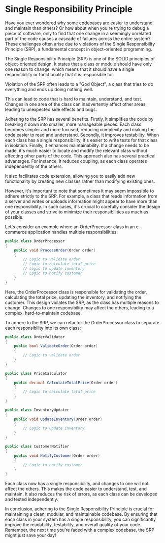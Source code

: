 # Single Responsibility Principle

Have you ever wondered why some codebases are easier to understand and maintain than others? Or how about when you're trying to debug a piece of software, only to find that one change in a seemingly unrelated part of the code causes a cascade of failures across the entire system? These challenges often arise due to violations of the Single Responsibility Principle (SRP), a fundamental concept in object-oriented programming.

The Single Responsibility Principle (SRP) is one of the SOLID principles of object-oriented design. It states that a class or module should have only one reason to change, which means that it should have a single responsibility or functionality that it is responsible for.

Violation of the SRP often leads to a "God Object", a class that tries to do everything and ends up doing nothing well. 

This can lead to code that is hard to maintain, understand, and test. Changes in one area of the class can inadvertently affect other areas, leading to unexpected side effects and bugs.

Adhering to the SRP has several benefits. Firstly, it simplifies the code by breaking it down into smaller, more manageable pieces.
Each class becomes simpler and more focused, reducing complexity and making the code easier to read and understand. Secondly, it improves testability.
 When each class has a single responsibility, it's easier to write tests for that class in isolation. Finally, it enhances maintainability.
If a change needs to be made, it's much easier to locate and modify the relevant class without affecting other parts of the code.
This approach also has several practical advantages. For instance, it reduces coupling, as each class operates independently of the others.


 It also facilitates code extension, allowing you to easily add new functionality by creating new classes rather than modifying existing ones.

However, it's important to note that sometimes it may seem impossible to adhere strictly to the SRP.
For example, a class that reads information from a server and writes or uploads information might appear to have more than one responsibility.
In such cases, it's crucial to carefully consider the design of your classes and strive to minimize their responsibilities as much as possible.

Let's consider an example where an OrderProcessor class in an e-commerce application handles multiple responsibilities:

```csharp
public class OrderProcessor
{
    public void ProcessOrder(Order order)
    {
        // Logic to validate order
        // Logic to calculate total price
        // Logic to update inventory
        // Logic to notify customer
    }
}
```

Here, the OrderProcessor class is responsible for validating the order, calculating the total price, updating the inventory, and notifying the customer. 
This design violates the SRP, as the class has multiple reasons to change. 
Changes to one responsibility may affect the others, leading to a complex, hard-to-maintain codebase.

To adhere to the SRP, we can refactor the OrderProcessor class to separate each responsibility into its own class:
```csharp
public class OrderValidator
{
    public bool ValidateOrder(Order order)
    {
        // Logic to validate order
    }
}

public class PriceCalculator
{
    public decimal CalculateTotalPrice(Order order)
    {
        // Logic to calculate total price
    }
}

public class InventoryUpdater
{
    public void UpdateInventory(Order order)
    {
        // Logic to update inventory
    }
}

public class CustomerNotifier
{
    public void NotifyCustomer(Order order)
    {
        // Logic to notify customer
    }
}

```

Each class now has a single responsibility, and changes to one will not affect the others. This makes the code easier to understand, test, and maintain.
It also reduces the risk of errors, as each class can be developed and tested independently.

In conclusion, adhering to the Single Responsibility Principle is crucial for maintaining a clean, modular, and maintainable codebase. 
By ensuring that each class in your system has a single responsibility, you can significantly improve the readability, testability, and overall quality of your code.
Remember, the next time you're faced with a complex codebase, the SRP might just save your day!
